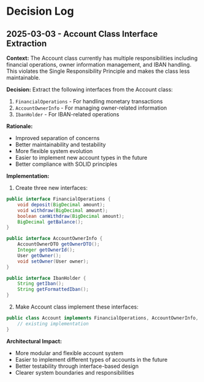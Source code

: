 # Decision Log

## 2025-03-03 - Account Class Interface Extraction

**Context:** 
The Account class currently has multiple responsibilities including financial operations, owner information management, and IBAN handling. This violates the Single Responsibility Principle and makes the class less maintainable.

**Decision:** 
Extract the following interfaces from the Account class:
1. `FinancialOperations` - For handling monetary transactions
2. `AccountOwnerInfo` - For managing owner-related information
3. `IbanHolder` - For IBAN-related operations

**Rationale:** 
- Improved separation of concerns
- Better maintainability and testability
- More flexible system evolution
- Easier to implement new account types in the future
- Better compliance with SOLID principles

**Implementation:** 
1. Create three new interfaces:
```java
public interface FinancialOperations {
    void deposit(BigDecimal amount);
    void withdraw(BigDecimal amount);
    boolean canWithdraw(BigDecimal amount);
    BigDecimal getBalance();
}

public interface AccountOwnerInfo {
    AccountOwnerDTO getOwnerDTO();
    Integer getOwnerId();
    User getOwner();
    void setOwner(User owner);
}

public interface IbanHolder {
    String getIban();
    String getFormattedIban();
}
```

2. Make Account class implement these interfaces:
```java
public class Account implements FinancialOperations, AccountOwnerInfo, IbanHolder {
    // existing implementation
}
```

**Architectural Impact:** 
- More modular and flexible account system
- Easier to implement different types of accounts in the future
- Better testability through interface-based design
- Clearer system boundaries and responsibilities
